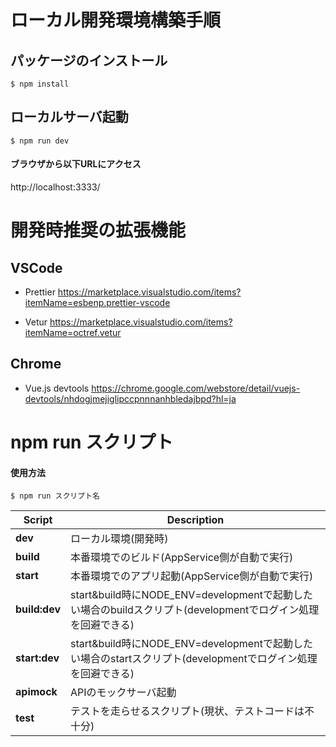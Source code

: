 # ローカル開発環境構築手順

## パッケージのインストール

```
$ npm install
```

## ローカルサーバ起動

```
$ npm run dev
```

#### ブラウザから以下URLにアクセス
http://localhost:3333/

# 開発時推奨の拡張機能

## VSCode

- Prettier
  https://marketplace.visualstudio.com/items?itemName=esbenp.prettier-vscode

- Vetur
  https://marketplace.visualstudio.com/items?itemName=octref.vetur

## Chrome

- Vue.js devtools
  https://chrome.google.com/webstore/detail/vuejs-devtools/nhdogjmejiglipccpnnnanhbledajbpd?hl=ja

# npm run スクリプト

#### 使用方法

```
$ npm run スクリプト名
```

| Script        | Description                                                                                                       |
| ------------- | ----------------------------------------------------------------------------------------------------------------- |
| **dev**       | ローカル環境(開発時)                                                                                              |
| **build**     | 本番環境でのビルド(AppService側が自動で実行)                                                                     |
| **start**     | 本番環境でのアプリ起動(AppService側が自動で実行)                                                                 |
| **build:dev** | start&build時にNODE_ENV=developmentで起動したい場合のbuildスクリプト(developmentでログイン処理を回避できる) |
| **start:dev** | start&build時にNODE_ENV=developmentで起動したい場合のstartスクリプト(developmentでログイン処理を回避できる) |
| **apimock**   | APIのモックサーバ起動                                                                                            |
| **test**      | テストを走らせるスクリプト(現状、テストコードは不十分)                                                            |
